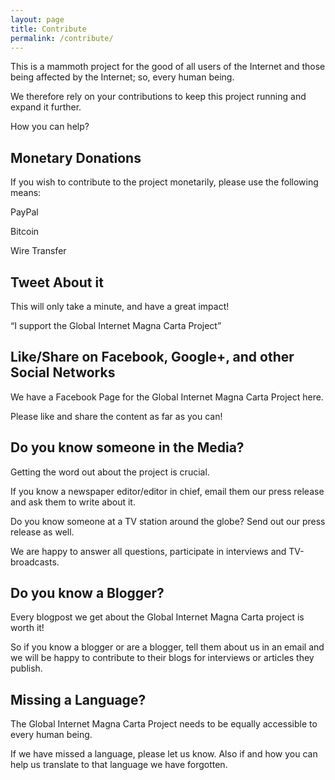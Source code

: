 ```yaml
---
layout: page
title: Contribute
permalink: /contribute/
---
```


This is a mammoth project for the good of all users of the Internet and those being affected by the Internet; so, every human being. 

We therefore rely on your contributions to keep this project running and expand it further. 

How you can help? 

## Monetary Donations

If you wish to contribute to the project monetarily, please use the following means: 

PayPal 

Bitcoin 

Wire Transfer 

## Tweet About it

This will only take a minute, and have a great impact! 

“I support the Global Internet Magna Carta Project” 

## Like/Share on Facebook, Google+, and other Social Networks

We have a Facebook Page for the Global Internet Magna Carta Project here. 

Please like and share the content as far as you can! 

## Do you know someone in the Media? 

Getting the word out about the project is crucial. 

If you know a newspaper editor/editor in chief, email them our press release and ask them to write about it. 

Do you know someone at a TV station around the globe? Send out our press release as well. 

We are happy to answer all questions, participate in interviews and TV-broadcasts. 

## Do you know a Blogger?

Every blogpost we get about the Global Internet Magna Carta project is worth it! 

So if you know a blogger or are a blogger, tell them about us in an email and we will be happy  to contribute to their blogs for interviews or articles they publish. 

## Missing a Language? 

The Global Internet Magna Carta Project needs to be equally accessible to every human being. 

If we have missed a language, please let us know. Also if and how you can help us translate to that language we have forgotten. 
